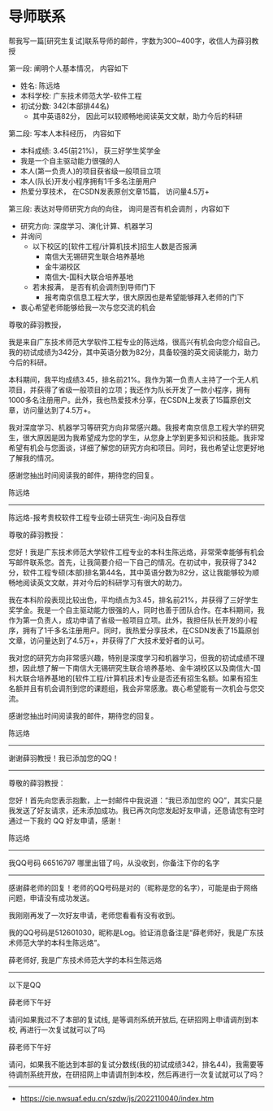 # 导师联系

帮我写一篇[研究生复试]联系导师的邮件，字数为300~400字，收信人为薛羽教授

第一段: 阐明个人基本情况， 内容如下

- 姓名: 陈远烙
- 本科学校: 广东技术师范大学-软件工程
- 初试分数: 342(本部排44名)
  - 其中英语82分， 因此可以较顺畅地阅读英文文献，助力今后的科研

第二段: 写本人本科经历， 内容如下

- 本科成绩: 3.45(前21%)， 获三好学生奖学金
- 我是一个自主驱动能力很强的人
- 本人(第一负责人)的项目获省级一般项目立项
- 本人(队长)开发小程序拥有1千多名注册用户
- 热爱分享技术， 在CSDN发表原创文章15篇， 访问量4.5万+

第三段: 表达对导师研究方向的向往， 询问是否有机会调剂 ，内容如下

- 研究方向: 深度学习、演化计算、机器学习
- 并询问
  - 以下校区的[软件工程/计算机技术]招生人数是否报满
    - 南信大无锡研究生联合培养基地
    - 金牛湖校区
    - 南信大-国科大联合培养基地
  - 若未报满， 是否有机会调剂到导师门下
    - 报考南京信息工程大学，很大原因也是希望能够拜入老师的门下
- 衷心希望老师能够给我一次与您交流的机会

尊敬的薛羽教授，

我是来自广东技术师范大学软件工程专业的陈远烙，很高兴有机会向您介绍自己。我的初试成绩为342分，其中英语分数为82分，具备较强的英文阅读能力，助力今后的科研。

本科期间，我平均成绩3.45，排名前21%。我作为第一负责人主持了一个无人机项目，并获得了省级一般项目的立项；我还作为队长开发了一款小程序，拥有1000多名注册用户。此外，我也热爱技术分享，在CSDN上发表了15篇原创文章，访问量达到了4.5万+。

我对深度学习、机器学习等研究方向非常感兴趣。我报考南京信息工程大学的研究生，很大原因是因为我希望成为您的学生，从您身上学到更多知识和技能。我非常希望有机会与您面谈，详细了解您的研究方向和项目。同时，我也希望让您更好地了解我的情况。

感谢您抽出时间阅读我的邮件，期待您的回复。

陈远烙

---

陈远烙-报考贵校软件工程专业硕士研究生-询问及自荐信

​尊敬的薛羽教授：

您好！我是广东技术师范大学软件工程专业的本科生陈远烙，非常荣幸能够有机会写邮件联系您。首先，让我简要介绍一下自己的情况。在初试中，我获得了342分，软件工程专硕(本部)排名第44名，其中英语分数为82分，这让我能够较为顺畅地阅读英文文献，并对今后的科研学习有很大的助力。

我在本科阶段表现比较出色，平均绩点为3.45，排名前21%，并获得了三好学生奖学金。我是一个自主驱动能力很强的人，同时也善于团队合作。在本科期间，我作为第一负责人，成功申请了省级一般项目立项。此外，我担任队长开发的小程序，拥有了1千多名注册用户。同时，我热爱分享技术，在CSDN发表了15篇原创文章，访问量达到了4.5万+，并获得了广大技术爱好者的认可。

我对您的研究方向非常感兴趣，特别是深度学习和机器学习，但我的初试成绩不理想，因此想了解一下南信大无锡研究生联合培养基地、金牛湖校区以及南信大-国科大联合培养基地的[软件工程/计算机技术]专业是否还有招生名额。如果有招生名额并且有机会调剂到您的课题组，我会非常感激。衷心希望能有一次机会与您交流。

感谢您抽出时间阅读我的邮件，期待您的回复。

陈远烙

---

谢谢薛羽教授！我已添加您的QQ！

---

尊敬的薛羽教授：

您好！首先向您表示抱歉，上一封邮件中我说道：“我已添加您的 QQ”，其实只是我发送了好友请求，还未添加成功。我已再次向您发起好友申请，还恳请您有空时通过一下我的 QQ 好友申请，感谢！

陈远烙

---

我QQ号码 66516797 哪里出错了吗，从没收到，你备注下你的名字

---

感谢薛老师的回复！老师的QQ号码是对的（昵称是您的名字），可能是由于网络问题，申请没有成功发送。

我刚刚再发了一次好友申请，老师您看看有没有收到。

我的QQ号码是512601030，昵称是Log。验证消息备注是“薛老师好，我是广东技术师范大学的本科生陈远烙”。

薛老师好, 我是广东技术师范大学的本科生陈远烙

---

以下是QQ

薛老师下午好

请问如果我过不了本部的复试线, 是等调剂系统开放后, 在研招网上申请调剂到本校, 再进行一次复试就可以了吗

薛老师下午好

请问，如果我不能达到本部的复试分数线(我的初试成绩342，排名44)，我需要等待调剂系统开放，在研招网上申请调剂到本校，然后再进行一次复试就可以了吗？

---

- <https://cie.nwsuaf.edu.cn/szdw/js/2022110040/index.htm>
